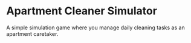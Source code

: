 # Apartment Cleaner Simulator

A simple simulation game where you manage daily cleaning tasks as an apartment caretaker.
